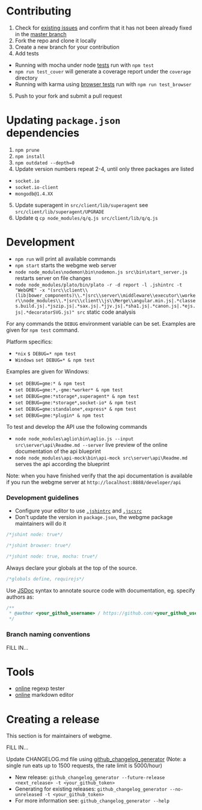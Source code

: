 # Contributing

1. Check for [existing issues](https://github.com/webgme/webgme/issues) and confirm that it has not been already fixed in the [master branch](https://github.com/webgme/webgme/commits/master)
2. Fork the repo and clone it locally
3. Create a new branch for your contribution
4. Add tests
  - Running with mocha under node [tests](test/) run with `npm test`
  - `npm run test_cover` will generate a coverage report under the `coverage` directory
  - Running with karma using [browser tests](test-karma/) run with `npm run test_browser`
5. Push to your fork and submit a pull request

# Updating `package.json` dependencies

1. `npm prune`
2. `npm install`
3. `npm outdated --depth=0`
4. Update version numbers repeat 2-4, until only three packages are listed
  - `socket.io`
  - `socket.io-client`
  - `mongodb@1.4.XX`
5. Update superagent in `src/client/lib/superagent` see `src/client/lib/superagent/UPGRADE`
6. Update q `cp node_modules/q/q.js src/client/lib/q/q.js`

# Development

* `npm run` will print all available commands
* `npm start` starts the webgme web server
* `node node_modules\nodemon\bin\nodemon.js src\bin\start_server.js` restarts server on file changes
* `node node_modules/plato/bin/plato -r -d report -l .jshintrc -t "WebGME" -x "(src\\client\\(lib|bower_components)\\.*|src\\server\\middleware\\executor\\worker\\node_modules\\.*|src\\client\\js\\Merge\\angular.min.js|.*classes.build.js|.*jszip.js|.*sax.js|.*jjv.js|.*sha1.js|.*canon.js|.*ejs.js|.*decoratorSVG.js)" src` static code analysis

For any commands the `DEBUG` environment variable can be set. Examples are given for `npm test` command.

Platform specifics:
- `*nix` `$ DEBUG=* npm test`
- `Windows` `set DEBUG=* & npm test`

Examples are given for Windows:
- `set DEBUG=gme:* & npm test`
- `set DEBUG=gme:*,-gme:*worker* & npm test`
- `set DEBUG=gme:*storage*,superagent* & npm test`
- `set DEBUG=gme:*storage*,socket-io* & npm test`
- `set DEBUG=gme:standalone*,express* & npm test`
- `set DEBUG=gme:*plugin* & npm test`

To test and develop the API use the following commands

* `node node_modules\aglio\bin\aglio.js --input src\server\api\Readme.md --server` live preview of the online documentation of the api blueprint
* `node node_modules\api-mock\bin\api-mock src\server\api\Readme.md` serves the api according the blueprint

Note: when you have finished verify that the api documentation is available if you run the webgme server at `http://localhost:8888/developer/api`

### Development guidelines

* Configure your editor to use [`.jshintrc`](.jshintrc) and [`.jscsrc`](.jscsrc)
* Don't update the version in `package.json`, the webgme package maintainers will do it

```JavaScript
/*jshint node: true*/
```

```JavaScript
/*jshint browser: true*/
```

```JavaScript
/*jshint node: true, mocha: true*/
```

Always declare your globals at the top of the source.
```JavaScript
/*globals define, requirejs*/
```


Use [JSDoc](http://en.wikipedia.org/wiki/JSDoc) syntax to annotate source code with documentation, eg. specify authors as:
```JavaScript
/**
 * @author <your_github_username> / https://github.com/<your_github_username>
 */
```

### Branch naming conventions

FILL IN...

# Tools

* [online](http://www.regexr.com) regexp tester
* [online](https://stackedit.io/editor) markdown editor

# Creating a release

This section is for maintainers of webgme.

FILL IN...

Update CHANGELOG.md file using [github_changelog_generator](https://github.com/skywinder/Github-Changelog-Generator) (Note: a single run eats up to 1500 requests, the rate limit is 5000/hour)
- New release: `github_changelog_generator --future-release <next_release> -t <your_github_token>`
- Generating for existing releases: `github_changelog_generator --no-unreleased -t <your_github_token>`
- For more information see: `github_changelog_generator --help`
